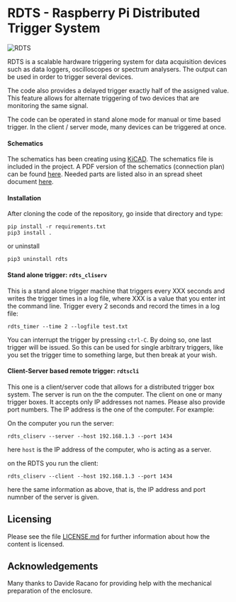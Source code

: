 # RDTS - Raspberry Pi Distributed Trigger System

![RDTS](https://raw.githubusercontent.com/xaratustrah/rdts/master/rsrc/rdts.png)

RDTS is a scalable hardware triggering system for data acquisition devices such as data loggers, oscilloscopes or spectrum analysers. The output can be used in order to trigger several devices.

The code also provides a delayed trigger exactly half of the assigned value. This feature allows for alternate triggering of two devices that are monitoring the same signal.

The code can be operated in stand alone mode for manual or time based trigger. In the client / server mode, many devices can be triggered at once.

#### Schematics
The schematics has been creating using [KiCAD](https://www.kicad.org/). The schematics file is included in the project. A PDF version of the schematics (connection plan) can be found [here](https://github.com/xaratustrah/rdts/blob/main/rsrc/rdts.kicad_sch.pdf). Needed parts are listed also in an spread sheet document [here](https://github.com/xaratustrah/rdts/blob/main/rsrc/rdts_part_list.ods).


#### Installation
After cloning the code of the repository, go inside that directory and type:

```
pip install -r requirements.txt
pip3 install .
```

or uninstall

```
pip3 uninstall rdts
```


#### Stand alone trigger: `rdts_cliserv`

This is a stand alone trigger machine that triggers every XXX seconds and writes the trigger times in a log file, where XXX is a value that you enter int the command line. Trigger every 2 seconds and record the times in a log file:

```
rdts_timer --time 2 --logfile test.txt
```

You can interrupt the trigger by pressing `ctrl-C`. By doing so, one last trigger will be issued. So this can be used for single arbitrary triggers, like you set the trigger time to something large, but then break at your wish.

#### Client-Server based remote trigger: `rdtscli`

This one is a client/server code that allows for a distributed trigger box system. The server is run on the the computer. The client on one or many trigger boxes. It accepts only IP addresses not names. Please also provide port numbers. The IP address is the one of the computer. For example:

On the computer you run the server:

```
rdts_cliserv --server --host 192.168.1.3 --port 1434
```

here `host` is the IP address of the computer, who is acting as a server.


on the RDTS you run the client:

```
rdts_cliserv --client --host 192.168.1.3 --port 1434
```

here the same information as above, that is, the IP address and port numnber of the server is given.


## Licensing

Please see the file [LICENSE.md](./LICENSE.md) for further information about how the content is licensed.

## Acknowledgements

Many thanks to Davide Racano for providing help with the mechanical preparation of the enclosure.